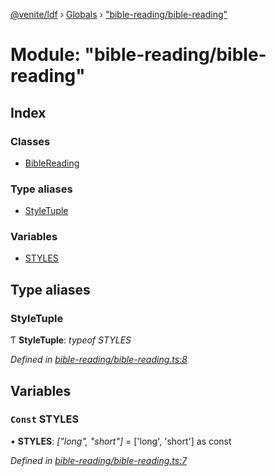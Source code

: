 [@venite/ldf](../README.md) › [Globals](../globals.md) › ["bible-reading/bible-reading"](_bible_reading_bible_reading_.md)

# Module: "bible-reading/bible-reading"

## Index

### Classes

* [BibleReading](../classes/_bible_reading_bible_reading_.biblereading.md)

### Type aliases

* [StyleTuple](_bible_reading_bible_reading_.md#styletuple)

### Variables

* [STYLES](_bible_reading_bible_reading_.md#const-styles)

## Type aliases

###  StyleTuple

Ƭ **StyleTuple**: *typeof STYLES*

*Defined in [bible-reading/bible-reading.ts:8](https://github.com/gbj/venite/blob/3f1ddc3/ldf/src/bible-reading/bible-reading.ts#L8)*

## Variables

### `Const` STYLES

• **STYLES**: *["long", "short"]* = ['long', 'short'] as const

*Defined in [bible-reading/bible-reading.ts:7](https://github.com/gbj/venite/blob/3f1ddc3/ldf/src/bible-reading/bible-reading.ts#L7)*
